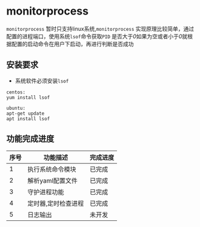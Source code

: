 # monitorprocess
`monitorprocess` 暂时只支持linux系统,`monitorprocess` 实现原理比较简单，通过配置的进程端口，使用系统`lsof`命令获取`PID`
是否大于*0*如果为空或者小于*0*就根据配置的启动命令在用户下启动，再进行判断是否成功
## 安装要求
- 系统软件必须安装`lsof`
```
centos:
yum install lsof

ubuntu:
apt-get update
apt install lsof
```

## 功能完成进度

|序号|功能描述|完成进度|
|-|-|-|
|1|执行系统命令模块|已完成|
|2|解析yaml配置文件|已完成|
|3|守护进程功能|已完成|
|4|定时器,定时检查进程|已完成|
|5|日志输出|未开发|
